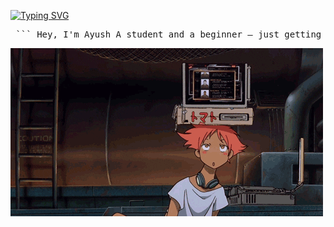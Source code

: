 
  
   [![Typing SVG](https://readme-typing-svg.demolab.com?font=Fira+Code&duration=6000&pause=1000&width=435&lines=Zeroes+%26+Ones%3A+My+New+World)](https://git.io/typing-svg)

<pre> ``` Hey, I'm Ayush A student and a beginner — just getting started, but aiming to grow fast. ``` </pre>

![Your Gif](https://github.com/mishiyama/mishiyama/blob/main/_3fYL8i6Q-n-155t3dn_4jx_gY5XBf64ev2QD4G5tN5nHzpjZtpRGnOCL0chOGpS.gif?raw=true)
